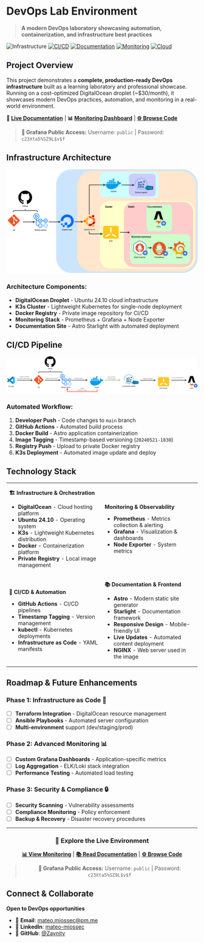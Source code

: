 <!-- To view the README during development: CRTL + K > Then type V -->
# DevOps Lab Environment

> **A modern DevOps laboratory showcasing automation, containerization, and infrastructure best practices**

![Infrastructure](https://img.shields.io/badge/Infrastructure-Kubernetes-blue?style=flat-square&logo=kubernetes)
[![CI/CD](https://img.shields.io/badge/CI%2FCD-GitHub%20Actions-green?style=flat-square&logo=github-actions)](https://github.com/Zaynity/devops-lab/actions)
[![Documentation](https://img.shields.io/badge/Documentation-Live-orange?style=flat-square)](http://178.62.3.69:30080/)
[![Monitoring](https://img.shields.io/badge/Monitoring-Prometheus%2BGrafana-red?style=flat-square&logo=prometheus)](http://178.62.3.69:30854)
[![Cloud](https://img.shields.io/badge/Cloud-DigitalOcean-0080ff?style=flat-square&logo=digitalocean)](https://www.digitalocean.com/products/droplets)


## **Project Overview**

This project demonstrates a **complete, production-ready DevOps infrastructure** built as a learning laboratory and professional showcase. Running on a cost-optimized DigitalOcean droplet (~$30/month), it showcases modern DevOps practices, automation, and monitoring in a real-world environment.

**🔗 [Live Documentation](http://178.62.3.69:30080/)** | **📊 [Monitoring Dashboard](http://178.62.3.69:30854)** | **[⚙️ Browse Code](https://github.com/Zaynity/devops-lab)**

> **🔑 Grafana Public Access:** Username: `public` | Password: `c23Xta5%SZ9L$v$f`


## **Infrastructure Architecture**

![Infrastructure Diagram](./images/infrastructure_diagram.png)

### **Architecture Components:**
- **DigitalOcean Droplet** - Ubuntu 24.10 cloud infrastructure
- **K3s Cluster** - Lightweight Kubernetes for single-node deployment
- **Docker Registry** - Private image repository for CI/CD
- **Monitoring Stack** - Prometheus + Grafana + Node Exporter
- **Documentation Site** - Astro Starlight with automated deployment


## **CI/CD Pipeline**

![CI/CD Pipeline](./images/astro-docs_pipeline_CI-CD.png)

### **Automated Workflow:**
1. **Developer Push** - Code changes to `main` branch
2. **GitHub Actions** - Automated build process
3. **Docker Build** - Astro application containerization
4. **Image Tagging** - Timestamp-based versioning (`20240521-1830`)
5. **Registry Push** - Upload to private Docker registry
6. **K3s Deployment** - Automated image update and deploy


## **Technology Stack**

<table>
<tr>
<td width="50%">

**🏗️ Infrastructure & Orchestration**
- **DigitalOcean** - Cloud hosting platform
- **Ubuntu 24.10** - Operating system
- **K3s** - Lightweight Kubernetes distribution  
- **Docker** - Containerization platform
- **Private Registry** - Local image management

</td>
<td width="50%">

**Monitoring & Observability**
- **Prometheus** - Metrics collection & alerting
- **Grafana** - Visualization & dashboards
- **Node Exporter** - System metrics

</td>
</tr>
<tr>
<td>

**🔄 CI/CD & Automation**
- **GitHub Actions** - CI/CD pipelines
- **Timestamp Tagging** - Version management
- **kubectl** - Kubernetes deployments
- **Infrastructure as Code** - YAML manifests

</td>
<td>

**📚 Documentation & Frontend**
- **Astro** - Modern static site generator
- **Starlight** - Documentation framework
- **Responsive Design** - Mobile-friendly UI
- **Live Updates** - Automated content deployment
- **NGINX** - Web server used in the image

</td>
</tr>
</table>


## **Roadmap & Future Enhancements**

### **Phase 1: Infrastructure as Code** 🚧
- [ ] **Terraform Integration** - DigitalOcean resource management
- [ ] **Ansible Playbooks** - Automated server configuration
- [ ] **Multi-environment** support (dev/staging/prod)

### **Phase 2: Advanced Monitoring** 📊
- [ ] **Custom Grafana Dashboards** - Application-specific metrics
- [ ] **Log Aggregation** - ELK/Loki stack integration
- [ ] **Performance Testing** - Automated load testing

### **Phase 3: Security & Compliance** 🔒
- [ ] **Security Scanning** - Vulnerability assessments
- [ ] **Compliance Monitoring** - Policy enforcement
- [ ] **Backup & Recovery** - Disaster recovery procedures

---

<div align="center">

### **🌟 Explore the Live Environment**

**[📊 View Monitoring](http://178.62.3.69:30854)** | **[📚 Read Documentation](http://178.62.3.69:30080)** | **[⚙️ Browse Code](https://github.com/Zaynity/devops-lab)**

> **🔑 Grafana Public Access:** Username: `public` | Password: `c23Xta5%SZ9L$v$f`


</div>

## **Connect & Collaborate**

**Open to DevOps opportunities**

- 📧 **Email**: [mateo.miossec@pm.me](mailto:mateo.miossec@pm.me)
- 💼 **LinkedIn**: [mateo-miossec](https://www.linkedin.com/in/mateo-miossec/)
- 🐙 **GitHub**: [@Zaynity](https://github.com/Zaynity)